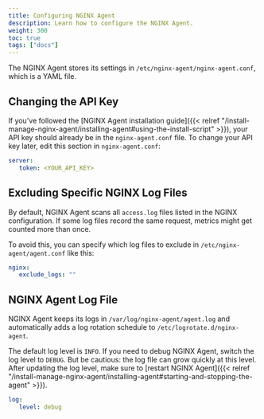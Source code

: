 ```yaml
---
title: Configuring NGINX Agent
description: Learn how to configure the NGINX Agent.
weight: 300
toc: true
tags: ["docs"]
---
```


The NGINX Agent stores its settings in `/etc/nginx-agent/nginx-agent.conf`, which is a YAML file.

## Changing the API Key

If you've followed the [NGINX Agent installation guide]({{< relref "/install-manage-nginx-agent/installing-agent#using-the-install-script" >}}), your API key should already be in the `nginx-agent.conf` file. To change your API key later, edit this section in `nginx-agent.conf`:

```yaml
server:
   token: <YOUR_API_KEY>
```

## Excluding Specific NGINX Log Files

By default, NGINX Agent scans all `access.log` files listed in the NGINX configuration. If some log files record the same request, metrics might get counted more than once.

To avoid this, you can specify which log files to exclude in `/etc/nginx-agent/agent.conf` like this:

```yaml
nginx:
   exclude_logs: ""
```

## NGINX Agent Log File

NGINX Agent keeps its logs in `/var/log/nginx-agent/agent.log` and automatically adds a log rotation schedule to `/etc/logrotate.d/nginx-agent`.

The default log level is `INFO`. If you need to debug NGINX Agent, switch the log level to `DEBUG`. But be cautious: the log file can grow quickly at this level. After updating the log level, make sure to [restart NGINX Agent]({{< relref "/install-manage-nginx-agent/installing-agent#starting-and-stopping-the-agent" >}}).

```yaml
log:
   level: debug
```
